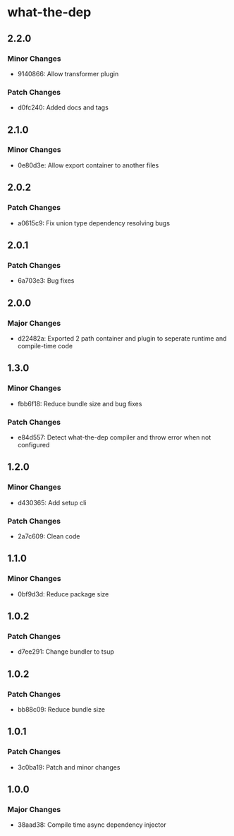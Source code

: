 # what-the-dep

## 2.2.0

### Minor Changes

- 9140866: Allow transformer plugin

### Patch Changes

- d0fc240: Added docs and tags

## 2.1.0

### Minor Changes

- 0e80d3e: Allow export container to another files

## 2.0.2

### Patch Changes

- a0615c9: Fix union type dependency resolving bugs

## 2.0.1

### Patch Changes

- 6a703e3: Bug fixes

## 2.0.0

### Major Changes

- d22482a: Exported 2 path container and plugin to seperate runtime and compile-time code

## 1.3.0

### Minor Changes

- fbb6f18: Reduce bundle size and bug fixes

### Patch Changes

- e84d557: Detect what-the-dep compiler and throw error when not configured

## 1.2.0

### Minor Changes

- d430365: Add setup cli

### Patch Changes

- 2a7c609: Clean code

## 1.1.0

### Minor Changes

- 0bf9d3d: Reduce package size

## 1.0.2

### Patch Changes

- d7ee291: Change bundler to tsup

## 1.0.2

### Patch Changes

- bb88c09: Reduce bundle size

## 1.0.1

### Patch Changes

- 3c0ba19: Patch and minor changes

## 1.0.0

### Major Changes

- 38aad38: Compile time async dependency injector

